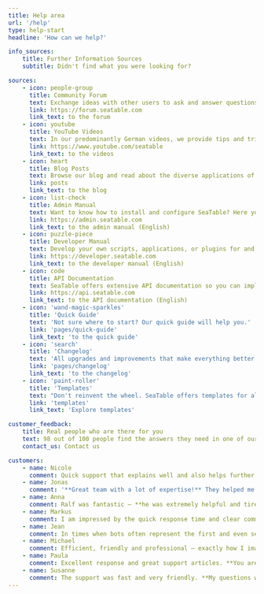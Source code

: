 ```yaml
---
title: Help area
url: '/help'
type: help-start
headline: 'How can we help?'

info_sources:
    title: Further Information Sources
    subtitle: Didn't find what you were looking for?

sources:
    - icon: people-group
      title: Community Forum
      text: Exchange ideas with other users to ask and answer questions about SeaTable.
      link: https://forum.seatable.com
      link_text: to the forum
    - icon: youtube
      title: YouTube Videos
      text: In our predominantly German videos, we provide tips and tricks around SeaTable.
      link: https://www.youtube.com/seatable
      link_text: to the videos
    - icon: heart
      title: Blog Posts
      text: Browse our blog and read about the diverse applications of SeaTable.
      link: posts
      link_text: to the blog
    - icon: list-check
      title: Admin Manual
      text: Want to know how to install and configure SeaTable? Here you will find the answers you seek.
      link: https://admin.seatable.com
      link_text: to the admin manual (English)
    - icon: puzzle-piece
      title: Developer Manual
      text: Develop your own scripts, applications, or plugins for and with SeaTable.
      link: https://developer.seatable.com
      link_text: to the developer manual (English)
    - icon: code
      title: API Documentation
      text: SeaTable offers extensive API documentation so you can implement your ideas.
      link: https://api.seatable.com
      link_text: to the API documentation (English)
    - icon: 'wand-magic-sparkles'
      title: 'Quick Guide'
      text: 'Not sure where to start? Our quick guide will help you.'
      link: 'pages/quick-guide'
      link_text: 'to the quick guide'
    - icon: 'search'
      title: 'Changelog'
      text: 'All upgrades and improvements that make everything better organized.'
      link: 'pages/changelog'
      link_text: 'to the changelog'
    - icon: 'paint-roller'
      title: 'Templates'
      text: "Don't reinvent the wheel. SeaTable offers templates for almost every challenge."
      link: 'templates'
      link_text: 'Explore templates'

customer_feedback:
    title: Real people who are there for you
    text: 98 out of 100 people find the answers they need in one of our help articles. Should you be among the remaining 2%, our expert team is happy to assist you.
    contact_us: Contact us

customers:
    - name: Nicole
      comment: Quick support that explains well and also helps further if you have follow-up questions. **This is how customer service should always be!**
    - name: Jonas
      comment: '**Great team with a lot of expertise!** They helped me understand even complex issues easily. Thanks for the great service!'
    - name: Anna
      comment: Ralf was fantastic – **he was extremely helpful and tirelessly worked on solving my problem.** I really appreciate his support a lot.
    - name: Markus
      comment: I am impressed by the quick response time and clear communication. **This is how customer support is really fun!**
    - name: Jean
      comment: In times when bots often represent the first and even second level of customer support at most service companies, it was a welcome experience to speak with a real person. The interaction with Christoph was particularly refreshing and encouraging, as he gave me **the feeling that the SeaTable customers truly matter to them.**
    - name: Michael
      comment: Efficient, friendly and professional – exactly how I imagine support.
    - name: Paula
      comment: Excellent response and great support articles. **You are doing a fantastic job in the area of support and documentation.**
    - name: Susanne
      comment: The support was fast and very friendly. **My questions were competently answered and the problem was promptly resolved.**
---
```

